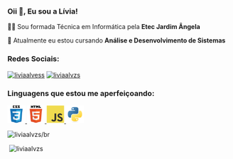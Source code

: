 ### Oii 👋, Eu sou a Lívia!

👨‍💻 Sou formada Técnica em Informática pela **Etec Jardim Ângela** 

💬 Atualmente eu estou cursando **Análise e Desenvolvimento de Sistemas**

<h3 align="left">Redes Sociais: </h3>
<p align="left">
<a href="https://linkedin.com/in/liviaalvess" target="blank"><img align="center" src="https://raw.githubusercontent.com/rahuldkjain/github-profile-readme-generator/master/src/images/icons/Social/linked-in-alt.svg" alt="liviaalvess" height="30" width="40" /></a>
<a href="https://instagram.com/liviaalvzs" target="blank"><img align="center" src="https://raw.githubusercontent.com/rahuldkjain/github-profile-readme-generator/master/src/images/icons/Social/instagram.svg" alt="liviaalvzs" height="30" width="40" /></a>
</p>

<h3 align="left">Linguagens que estou me aperfeiçoando: </h3>
<p align="left"> <a href="https://www.w3schools.com/css/" target="_blank"> <img src="https://raw.githubusercontent.com/devicons/devicon/master/icons/css3/css3-original-wordmark.svg" alt="css3" width="40" height="40"/> </a> <a href="https://www.w3.org/html/" target="_blank"> <img src="https://raw.githubusercontent.com/devicons/devicon/master/icons/html5/html5-original-wordmark.svg" alt="html5" width="40" height="40"/> </a> <a href="https://developer.mozilla.org/en-US/docs/Web/JavaScript" target="_blank"> <img src="https://raw.githubusercontent.com/devicons/devicon/master/icons/javascript/javascript-original.svg" alt="javascript" width="40" height="40"/> </a> <a href="https://www.python.org" target="_blank"> <img src="https://raw.githubusercontent.com/devicons/devicon/master/icons/python/python-original.svg" alt="python" width="40" height="40"/> </a> </p>


<p><img align="left" src="https://github-readme-stats.vercel.app/api/top-langs?username=liviaalvzs&show_icons=true&locale=en&layout=compact" alt="liviaalvzs" /></p>

/br 

<p>&nbsp;<img align="center" src="https://github-readme-stats.vercel.app/api?username=liviaalvzs&show_icons=true&locale=en" alt="liviaalvzs" /></p>

